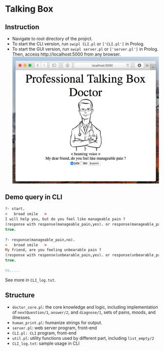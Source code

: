 # Talking Box

## Instruction

- Navigate to root directory of the projrct.
- To start the CLI version, run `swipl CLI.pl` or `['CLI.pl']` in Prolog.
- To start the GUI version, run `swipl server.pl` or `['server.pl']` in Prolog. Then, access http://localhost:5000 from any browser.
![image](report_img/ScreenShot1.png)
## Demo query in CLI

```Prolog
?- start.
<   broad smile   >
I will help you, but do you feel like manageable pain ?
(response with response(manageable_pain,yes). or response(manageable_pain,no). )
true.

?- response(manageable_pain,no).
<   broad smile   >
My friend, are you feeling unbearable pain ?
(response with response(unbearable_pain,yes). or response(unbearable_pain,no). )
true.

%%.....

```

See more in `CLI_log.txt`.

## Structure

- `doctor_core.pl`: the core knowledge and logic, including implementation of `nextQuestion/1`, `answer/2`, and `diagnose/1`, sets of pains, moods, and illnesses. 
- `human_print.pl`: humanize strings for output.
- `server.pl`: web server program, front-end
- `CLI.pl: CLI` program, front-end
- `util.pl`: utility functions used by different part, including `list_empty/2`
- `CLI_log.txt`: sample usage in CLI

